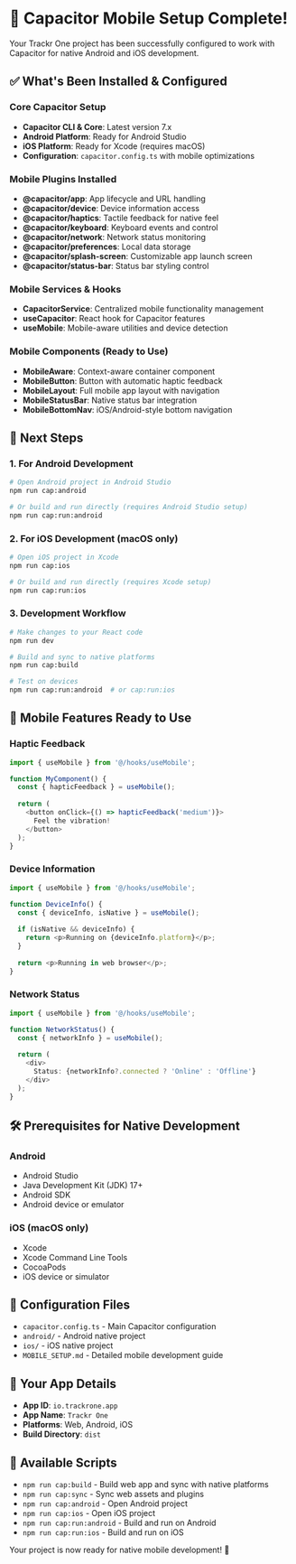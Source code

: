 # 🎉 Capacitor Mobile Setup Complete!

Your Trackr One project has been successfully configured to work with Capacitor for native Android and iOS development.

## ✅ What's Been Installed & Configured

### Core Capacitor Setup
- **Capacitor CLI & Core**: Latest version 7.x
- **Android Platform**: Ready for Android Studio
- **iOS Platform**: Ready for Xcode (requires macOS)
- **Configuration**: `capacitor.config.ts` with mobile optimizations

### Mobile Plugins Installed
- **@capacitor/app**: App lifecycle and URL handling
- **@capacitor/device**: Device information access
- **@capacitor/haptics**: Tactile feedback for native feel
- **@capacitor/keyboard**: Keyboard events and control
- **@capacitor/network**: Network status monitoring
- **@capacitor/preferences**: Local data storage
- **@capacitor/splash-screen**: Customizable app launch screen
- **@capacitor/status-bar**: Status bar styling control

### Mobile Services & Hooks
- **CapacitorService**: Centralized mobile functionality management
- **useCapacitor**: React hook for Capacitor features
- **useMobile**: Mobile-aware utilities and device detection

### Mobile Components (Ready to Use)
- **MobileAware**: Context-aware container component
- **MobileButton**: Button with automatic haptic feedback
- **MobileLayout**: Full mobile app layout with navigation
- **MobileStatusBar**: Native status bar integration
- **MobileBottomNav**: iOS/Android-style bottom navigation

## 🚀 Next Steps

### 1. For Android Development
```bash
# Open Android project in Android Studio
npm run cap:android

# Or build and run directly (requires Android Studio setup)
npm run cap:run:android
```

### 2. For iOS Development (macOS only)
```bash
# Open iOS project in Xcode
npm run cap:ios

# Or build and run directly (requires Xcode setup)
npm run cap:run:ios
```

### 3. Development Workflow
```bash
# Make changes to your React code
npm run dev

# Build and sync to native platforms
npm run cap:build

# Test on devices
npm run cap:run:android  # or cap:run:ios
```

## 📱 Mobile Features Ready to Use

### Haptic Feedback
```typescript
import { useMobile } from '@/hooks/useMobile';

function MyComponent() {
  const { hapticFeedback } = useMobile();
  
  return (
    <button onClick={() => hapticFeedback('medium')}>
      Feel the vibration!
    </button>
  );
}
```

### Device Information
```typescript
import { useMobile } from '@/hooks/useMobile';

function DeviceInfo() {
  const { deviceInfo, isNative } = useMobile();
  
  if (isNative && deviceInfo) {
    return <p>Running on {deviceInfo.platform}</p>;
  }
  
  return <p>Running in web browser</p>;
}
```

### Network Status
```typescript
import { useMobile } from '@/hooks/useMobile';

function NetworkStatus() {
  const { networkInfo } = useMobile();
  
  return (
    <div>
      Status: {networkInfo?.connected ? 'Online' : 'Offline'}
    </div>
  );
}
```

## 🛠️ Prerequisites for Native Development

### Android
- Android Studio
- Java Development Kit (JDK) 17+
- Android SDK
- Android device or emulator

### iOS (macOS only)
- Xcode
- Xcode Command Line Tools
- CocoaPods
- iOS device or simulator

## 📄 Configuration Files
- `capacitor.config.ts` - Main Capacitor configuration
- `android/` - Android native project
- `ios/` - iOS native project
- `MOBILE_SETUP.md` - Detailed mobile development guide

## 🎯 Your App Details
- **App ID**: `io.trackrone.app`
- **App Name**: `Trackr One`
- **Platforms**: Web, Android, iOS
- **Build Directory**: `dist`

## 🔧 Available Scripts
- `npm run cap:build` - Build web app and sync with native platforms
- `npm run cap:sync` - Sync web assets and plugins
- `npm run cap:android` - Open Android project
- `npm run cap:ios` - Open iOS project
- `npm run cap:run:android` - Build and run on Android
- `npm run cap:run:ios` - Build and run on iOS

Your project is now ready for native mobile development! 🎉
